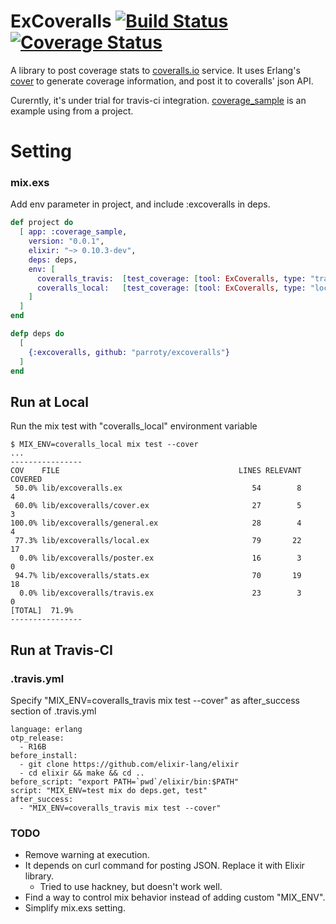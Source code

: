 ExCoveralls [![Build Status](https://secure.travis-ci.org/parroty/excoveralls.png?branch=master "Build Status")](http://travis-ci.org/parroty/excoveralls) [![Coverage Status](https://coveralls.io/repos/parroty/excoveralls/badge.png?branch=master)](https://coveralls.io/r/parroty/excoveralls?branch=master)
============

A library to post coverage stats to [coveralls.io](https://coveralls.io/) service.
It uses Erlang's [cover](http://www.erlang.org/doc/man/cover.html) to generate coverage information, and post it to coveralls' json API.

Curerntly, it's under trial for travis-ci integration. [coverage_sample](https://github.com/parroty/coverage_sample) is an example using from a project.

# Setting
### mix.exs
Add env parameter in project, and include :excoveralls in deps.

```elixir
def project do
  [ app: :coverage_sample,
    version: "0.0.1",
    elixir: "~> 0.10.3-dev",
    deps: deps,
    env: [
      coveralls_travis:  [test_coverage: [tool: ExCoveralls, type: "travis"]],
      coveralls_local:   [test_coverage: [tool: ExCoveralls, type: "local"]]
    ]
  ]
end

defp deps do
  [
    {:excoveralls, github: "parroty/excoveralls"}
  ]
end
```

## Run at Local
Run the mix test with "coveralls_local" environment variable

```
$ MIX_ENV=coveralls_local mix test --cover
...
----------------
COV    FILE                                        LINES RELEVANT  COVERED
 50.0% lib/excoveralls.ex                             54        8        4
 60.0% lib/excoveralls/cover.ex                       27        5        3
100.0% lib/excoveralls/general.ex                     28        4        4
 77.3% lib/excoveralls/local.ex                       79       22       17
  0.0% lib/excoveralls/poster.ex                      16        3        0
 94.7% lib/excoveralls/stats.ex                       70       19       18
  0.0% lib/excoveralls/travis.ex                      23        3        0
[TOTAL]  71.9%
----------------
```


## Run at Travis-CI
### .travis.yml
Specify "MIX_ENV=coveralls_travis mix test --cover" as after_success section of .travis.yml

```
language: erlang
otp_release:
  - R16B
before_install:
  - git clone https://github.com/elixir-lang/elixir
  - cd elixir && make && cd ..
before_script: "export PATH=`pwd`/elixir/bin:$PATH"
script: "MIX_ENV=test mix do deps.get, test"
after_success:
  - "MIX_ENV=coveralls_travis mix test --cover"
```

### TODO
- Remove warning at execution.
- It depends on curl command for posting JSON. Replace it with Elixir library.
  - Tried to use hackney, but doesn't work well.
- Find a way to control mix behavior instead of adding custom "MIX_ENV".
- Simplify mix.exs setting.
